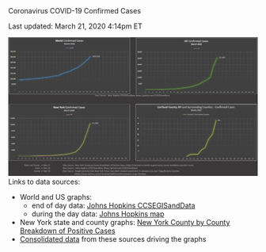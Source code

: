 <div id="page_title">Coronavirus COVID-19 Confirmed Cases</div>
<div id="covid19_graph">
    <p class="last_updated">Last updated: March 21, 2020  4:14pm ET</p>
    <img src="graphs/2020-03-21_world-us-ny-cortland_confirmed_cases_graphs.png" alt="Graphs for World, US, NY, and Cortland County and surrounding counties" />
</div>

<div class="data_sources">
Links to data sources:
<ul>
  <li>World and US graphs: 
    <ul>
      <li>end of day data: <a href="https://github.com/CSSEGISandData/COVID-19/tree/master/csse_covid_19_data/csse_covid_19_daily_reports" target="_blank">Johns Hopkins CCSEGISandData</a></li>
      <li>during the day data: <a href="https://gisanddata.maps.arcgis.com/apps/opsdashboard/index.html?fbclid=IwAR10wt9a2d778FvxQ1MOg_qw5aL80ypVBRVkb-ouk233xEQxuXC6c9XHSGY#/bda7594740fd40299423467b48e9ecf6" target="_blank">Johns Hopkins map</a></li>
    </ul></li> 
  <li>New York state and county graphs: <a href="https://coronavirus.health.ny.gov/county-county-breakdown-positive-cases" target="_blank">New York County by County Breakdown of Positive Cases</a></li>
  <li><a href="https://github.com/elrayle/elrayle.github.io/blob/master/covid19/data" target="_blank">Consolidated data</a> from these sources driving the graphs</li>
</ul>
</div>
